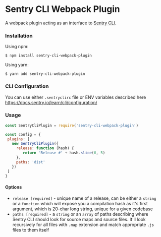 # Sentry CLI Webpack Plugin

A webpack plugin acting as an interface to [Sentry CLI](https://docs.sentry.io/learn/cli/).

### Installation

Using npm:

```
$ npm install sentry-cli-webpack-plugin
```

Using yarn:

```
$ yarn add sentry-cli-webpack-plugin
```

### CLI Configuration

You can use either `.sentryclirc` file or ENV variables described here https://docs.sentry.io/learn/cli/configuration/

### Usage

```js
const SentryCliPlugin = require('sentry-cli-webpack-plugin')

const config = {
 plugins: [
   new SentryCliPlugin({
     release: function (hash) {
        return 'Release #' + hash.slice(0, 5)
     },
     paths: 'dist'
   })
 ]
}
```

#### Options

* `release [required]` - unique name of a release, can be either a `string` or a `function` which will expose you a compilation hash as it's first argument, which is 20-char long string, unique for a given codebase
* `paths [required]` - a `string` or an `array` of paths describing where Sentry CLI should look for source maps and source files. It'll look recursively for all files with `.map` extension and match appropriate `.js` files to them itself

